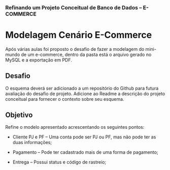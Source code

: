 ### Refinando um Projeto Conceitual de Banco de Dados – E-COMMERCE
# Modelagem Cenário E-Commerce



Após várias aulas foi proposto o desafio de fazer a modelagem do mini-mundo de um e-commerce, dentro da pasta está o arquivo gerado no MySQL e a exportação em PDF.



## Desafio



O esquema deverá ser adicionado a um repositório do Github para futura avaliação do desafio de projeto. Adicione ao Readme a descrição do projeto conceitual para fornecer o contexto sobre seu esquema.



## Objetivo



Refine o modelo apresentado acrescentando os seguintes pontos:

* Cliente PJ e PF – Uma conta pode ser PJ ou PF, mas não pode ter as duas informações;

* Pagamento – Pode ter cadastrado mais de uma forma de pagamento;

* Entrega – Possui status e código de rastreio;

